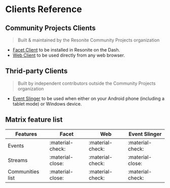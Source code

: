 # Clients Reference

## Community Projects Clients

> Built & maintained by the Resonite Community Projects organization

- [Facet Client](facet-client.md) to be installed in Resonite on the Dash.
- [Web Client](web-client.md) to be used directly from any web browser.

## Thrid-party Clients

> Built by independent contributors outside the Community Projects organization

- [Event Slinger](event-slinger.md) to be used when either on your Android phone (including a tablet mode) or Windows device.

## Matrix feature list

| Features | Facet | Web | Event Slinger |
|--------|--------|---------|------------------|
| Events         | :material-check: | :material-check: | :material-check: |
| Streams           | :material-close: | :material-check: | :material-close: |
| Communities list | :material-close: | :material-check: | :material-check: |
